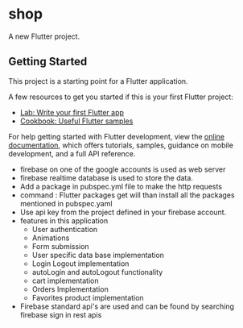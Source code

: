 # shop

A new Flutter project.

## Getting Started

This project is a starting point for a Flutter application.

A few resources to get you started if this is your first Flutter project:

- [Lab: Write your first Flutter app](https://docs.flutter.dev/get-started/codelab)
- [Cookbook: Useful Flutter samples](https://docs.flutter.dev/cookbook)

For help getting started with Flutter development, view the
[online documentation](https://docs.flutter.dev/), which offers tutorials,
samples, guidance on mobile development, and a full API reference.


- firebase on one of the google accounts is used as web server
- firebase realtime database is used to store the data.
- Add a package in pubspec.yml file to make the http requests
- command : Flutter packages get  will than install all the packages mentioned in pubspec.yaml
- Use api key from the project defined in your firebase account.
- features in this application
  - User authentication
  - Animations
  - Form submission
  - User specific data base implementation
  - Login Logout implementation
  - autoLogin and autoLogout functionality
  - cart implementation
  - Orders Implementation
  - Favorites product implementation
- Firebase standard api's are used and can be found by searching firebase sign in rest apis